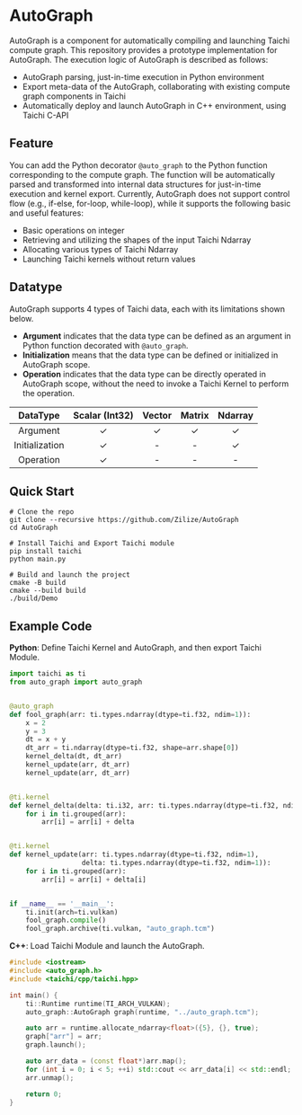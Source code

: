 # AutoGraph

AutoGraph is a component for automatically compiling and launching Taichi compute graph. This repository provides a prototype implementation for AutoGraph. The execution logic of AutoGraph is described as follows:

- AutoGraph parsing, just-in-time execution in Python environment
- Export meta-data of the AutoGraph, collaborating with existing compute graph components in Taichi 
- Automatically deploy and launch AutoGraph in C++ environment, using Taichi C-API

## Feature

You can add the Python decorator `@auto_graph` to the Python function corresponding to the compute graph. The function will be automatically parsed and transformed into internal data structures for just-in-time execution and kernel export. Currently, AutoGraph does not support control flow (e.g., if-else, for-loop, while-loop), while it supports the following basic and useful features:

- Basic operations on integer
- Retrieving and utilizing the shapes of the input Taichi Ndarray
- Allocating various types of Taichi Ndarray
- Launching Taichi kernels without return values

## Datatype

AutoGraph supports 4 types of Taichi data, each with its limitations shown below.

- **Argument** indicates that the data type can be defined as an argument in Python function decorated with `@auto_graph`.
- **Initialization** means that the data type can be defined or initialized in AutoGraph scope.
- **Operation** indicates that the data type can be directly operated in AutoGraph scope, without the need to invoke a Taichi Kernel to perform the operation.

|    DataType    | Scalar (Int32) | Vector | Matrix | Ndarray |
|:--------------:|:--------------:|:------:|:------:|:-------:|
|    Argument    |       ✓        |   ✓    |   ✓    |    ✓    |
| Initialization |       ✓        |   -    |   -    |    ✓    |
|   Operation    |       ✓        |   -    |   -    |    -    |

## Quick Start

```shell
# Clone the repo
git clone --recursive https://github.com/Zilize/AutoGraph
cd AutoGraph

# Install Taichi and Export Taichi module
pip install taichi
python main.py

# Build and launch the project
cmake -B build
cmake --build build
./build/Demo
```

## Example Code

**Python**: Define Taichi Kernel and AutoGraph, and then export Taichi Module.

```python
import taichi as ti
from auto_graph import auto_graph


@auto_graph
def fool_graph(arr: ti.types.ndarray(dtype=ti.f32, ndim=1)):
    x = 2
    y = 3
    dt = x + y
    dt_arr = ti.ndarray(dtype=ti.f32, shape=arr.shape[0])
    kernel_delta(dt, dt_arr)
    kernel_update(arr, dt_arr)
    kernel_update(arr, dt_arr)


@ti.kernel
def kernel_delta(delta: ti.i32, arr: ti.types.ndarray(dtype=ti.f32, ndim=1)):
    for i in ti.grouped(arr):
        arr[i] = arr[i] + delta


@ti.kernel
def kernel_update(arr: ti.types.ndarray(dtype=ti.f32, ndim=1),
                  delta: ti.types.ndarray(dtype=ti.f32, ndim=1)):
    for i in ti.grouped(arr):
        arr[i] = arr[i] + delta[i]


if __name__ == '__main__':
    ti.init(arch=ti.vulkan)
    fool_graph.compile()
    fool_graph.archive(ti.vulkan, "auto_graph.tcm")
```

**C++**: Load Taichi Module and launch the AutoGraph.

```c++
#include <iostream>
#include <auto_graph.h>
#include <taichi/cpp/taichi.hpp>

int main() {
    ti::Runtime runtime(TI_ARCH_VULKAN);
    auto_graph::AutoGraph graph(runtime, "../auto_graph.tcm");

    auto arr = runtime.allocate_ndarray<float>({5}, {}, true);
    graph["arr"] = arr;
    graph.launch();

    auto arr_data = (const float*)arr.map();
    for (int i = 0; i < 5; ++i) std::cout << arr_data[i] << std::endl;
    arr.unmap();

    return 0;
}
```